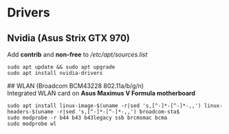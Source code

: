 # Drivers

## Nvidia (Asus Strix GTX 970)
Add **contrib** and **non-free** to */etc/apt/sources.list*

```
sudo apt update && sudo apt upgrade
sudo apt install nvidia-drivers
```

## WLAN (Broadcom BCM43228 802.11a/b/g/n)  
Integrated WLAN card on **Asus Maximus V Formula motherboard**

```
sudo apt install linux-image-$(uname -r|sed 's,[^-]*-[^-]*-,,') linux-headers-$(uname -r|sed 's,[^-]*-[^-]*-,,') broadcom-sta$
sudo modprobe -r b44 b43 b43legacy ssb brcmsmac bcma
sudo modprobe wl
```
